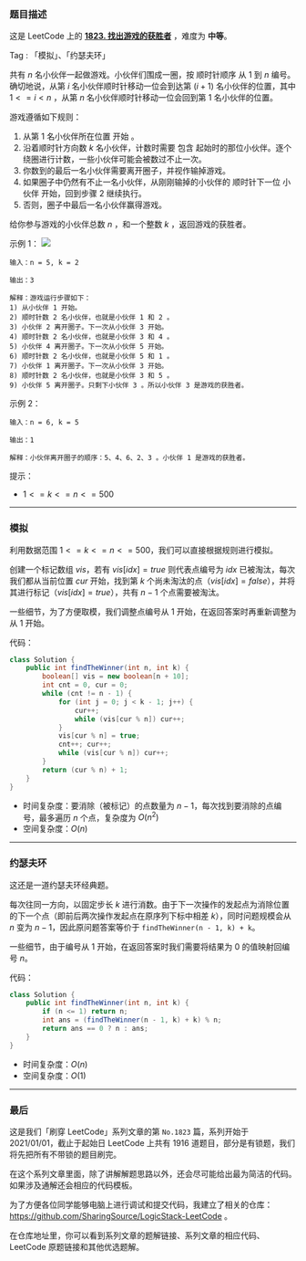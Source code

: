 ### 题目描述

这是 LeetCode 上的 **[1823. 找出游戏的获胜者](https://leetcode-cn.com/problems/find-the-winner-of-the-circular-game/solution/by-ac_oier-qsuq/)** ，难度为 **中等**。

Tag : 「模拟」、「约瑟夫环」



共有 $n$ 名小伙伴一起做游戏。小伙伴们围成一圈，按 顺时针顺序 从 $1$ 到 $n$ 编号。确切地说，从第 $i$ 名小伙伴顺时针移动一位会到达第 ($i+1$) 名小伙伴的位置，其中 $1 <= i < n$ ，从第 $n$ 名小伙伴顺时针移动一位会回到第 $1$ 名小伙伴的位置。

游戏遵循如下规则：

1. 从第 $1$ 名小伙伴所在位置 开始 。
2. 沿着顺时针方向数 $k$ 名小伙伴，计数时需要 包含 起始时的那位小伙伴。逐个绕圈进行计数，一些小伙伴可能会被数过不止一次。
3. 你数到的最后一名小伙伴需要离开圈子，并视作输掉游戏。
4. 如果圈子中仍然有不止一名小伙伴，从刚刚输掉的小伙伴的 顺时针下一位 小伙伴 开始，回到步骤 2 继续执行。
5. 否则，圈子中最后一名小伙伴赢得游戏。

给你参与游戏的小伙伴总数 $n$ ，和一个整数 $k$ ，返回游戏的获胜者。

示例 1：
![](https://assets.leetcode.com/uploads/2021/03/25/ic234-q2-ex11.png)
```
输入：n = 5, k = 2

输出：3

解释：游戏运行步骤如下：
1) 从小伙伴 1 开始。
2) 顺时针数 2 名小伙伴，也就是小伙伴 1 和 2 。
3) 小伙伴 2 离开圈子。下一次从小伙伴 3 开始。
4) 顺时针数 2 名小伙伴，也就是小伙伴 3 和 4 。
5) 小伙伴 4 离开圈子。下一次从小伙伴 5 开始。
6) 顺时针数 2 名小伙伴，也就是小伙伴 5 和 1 。
7) 小伙伴 1 离开圈子。下一次从小伙伴 3 开始。
8) 顺时针数 2 名小伙伴，也就是小伙伴 3 和 5 。
9) 小伙伴 5 离开圈子。只剩下小伙伴 3 。所以小伙伴 3 是游戏的获胜者。
```
示例 2：
```
输入：n = 6, k = 5

输出：1

解释：小伙伴离开圈子的顺序：5、4、6、2、3 。小伙伴 1 是游戏的获胜者。
```

提示：
* $1 <= k <= n <= 500$

---

### 模拟

利用数据范围 $1 <= k <= n <= 500$，我们可以直接根据规则进行模拟。

创建一个标记数组 $vis$，若有 $vis[idx] = true$ 则代表点编号为 $idx$ 已被淘汰，每次我们都从当前位置 $cur$ 开始，找到第 $k$ 个尚未淘汰的点（$vis[idx] = false$），并将其进行标记（$vis[idx] = true$），共有 $n - 1$ 个点需要被淘汰。

一些细节，为了方便取模，我们调整点编号从 $1$ 开始，在返回答案时再重新调整为从 $1$ 开始。

代码：
```java
class Solution {
    public int findTheWinner(int n, int k) {
        boolean[] vis = new boolean[n + 10];
        int cnt = 0, cur = 0;
        while (cnt != n - 1) {
            for (int j = 0; j < k - 1; j++) {
                cur++;
                while (vis[cur % n]) cur++;
            }
            vis[cur % n] = true;
            cnt++; cur++;
            while (vis[cur % n]) cur++;
        }
        return (cur % n) + 1;
    }
}
```
* 时间复杂度：要消除（被标记）的点数量为 $n - 1$，每次找到要消除的点编号，最多遍历 $n$ 个点，复杂度为 $O(n^2)$
* 空间复杂度：$O(n)$

---

### 约瑟夫环

这还是一道约瑟夫环经典题。

每次往同一方向，以固定步长 $k$ 进行消数。由于下一次操作的发起点为消除位置的下一个点（即前后两次操作发起点在原序列下标中相差 $k$），同时问题规模会从 $n$ 变为 $n - 1$，因此原问题答案等价于 `findTheWinner(n - 1, k) + k`。

一些细节，由于编号从 $1$ 开始，在返回答案时我们需要将结果为 $0$ 的值映射回编号 $n$。

代码：
```java
class Solution {
    public int findTheWinner(int n, int k) {
        if (n <= 1) return n;
        int ans = (findTheWinner(n - 1, k) + k) % n;
        return ans == 0 ? n : ans;
    }
}
```
* 时间复杂度：$O(n)$
* 空间复杂度：$O(1)$

---

### 最后

这是我们「刷穿 LeetCode」系列文章的第 `No.1823` 篇，系列开始于 2021/01/01，截止于起始日 LeetCode 上共有 1916 道题目，部分是有锁题，我们将先把所有不带锁的题目刷完。

在这个系列文章里面，除了讲解解题思路以外，还会尽可能给出最为简洁的代码。如果涉及通解还会相应的代码模板。

为了方便各位同学能够电脑上进行调试和提交代码，我建立了相关的仓库：https://github.com/SharingSource/LogicStack-LeetCode 。

在仓库地址里，你可以看到系列文章的题解链接、系列文章的相应代码、LeetCode 原题链接和其他优选题解。

